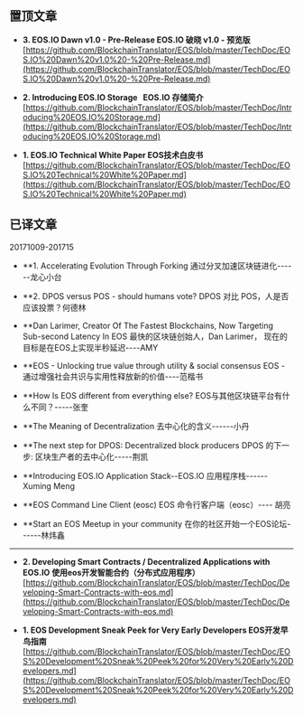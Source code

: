 
置顶文章
-------------------------------

- **3. EOS.IO Dawn v1.0 - Pre-Release    EOS.IO 破晓 v1.0 - 预览版**  
[https://github.com/BlockchainTranslator/EOS/blob/master/TechDoc/EOS.IO%20Dawn%20v1.0%20-%20Pre-Release.md](https://github.com/BlockchainTranslator/EOS/blob/master/TechDoc/EOS.IO%20Dawn%20v1.0%20-%20Pre-Release.md)

- **2. Introducing EOS.IO Storage    EOS.IO 存储简介**  
[https://github.com/BlockchainTranslator/EOS/blob/master/TechDoc/Introducing%20EOS.IO%20Storage.md](https://github.com/BlockchainTranslator/EOS/blob/master/TechDoc/Introducing%20EOS.IO%20Storage.md)

- **1. EOS.IO Technical White Paper EOS技术白皮书**  
[https://github.com/BlockchainTranslator/EOS/blob/master/TechDoc/EOS.IO%20Technical%20White%20Paper.md](https://github.com/BlockchainTranslator/EOS/blob/master/TechDoc/EOS.IO%20Technical%20White%20Paper.md)

已译文章
----------------------------------------

20171009-201715

- **1. Accelerating Evolution Through Forking 通过分叉加速区块链进化------龙心小台

- **2. DPOS versus POS - should humans vote? DPOS 对比 POS，人是否应该投票？何德林

- **Dan Larimer, Creator Of The Fastest Blockchains, Now Targeting Sub-second Latency In EOS 最快的区块链创始人，Dan Larimer， 现在的目标是在EOS上实现半秒延迟----AMY

- **EOS - Unlocking true value through utility & social consensus EOS - 通过增强社会共识与实用性释放新的价值----范楷书

- **How Is EOS different from everything else?  EOS与其他区块链平台有什么不同？-----张奎

- **The Meaning of Decentralization  去中心化的含义------小丹

- **The next step for DPOS: Decentralized block producers  DPOS 的下一步: 区块生产者的去中心化-----荆凯

- **Introducing EOS.IO Application Stack--EOS.IO 应用程序栈------ Xuming Meng

- **EOS Command Line Client (eosc) EOS 命令行客户端（eosc）---- 胡亮

- **Start an EOS Meetup in your community 在你的社区开始一个EOS论坛------林炜鑫

-------------------------------
- **2. Developing Smart Contracts / Decentralized Applications with EOS.IO 使用eos开发智能合约（分布式应用程序）**  
[https://github.com/BlockchainTranslator/EOS/blob/master/TechDoc/Developing-Smart-Contracts-with-eos.md](https://github.com/BlockchainTranslator/EOS/blob/master/TechDoc/Developing-Smart-Contracts-with-eos.md)

- **1. EOS Development Sneak Peek for Very Early Developers EOS开发早鸟指南**  
[https://github.com/BlockchainTranslator/EOS/blob/master/TechDoc/EOS%20Development%20Sneak%20Peek%20for%20Very%20Early%20Developers.md](https://github.com/BlockchainTranslator/EOS/blob/master/TechDoc/EOS%20Development%20Sneak%20Peek%20for%20Very%20Early%20Developers.md)


